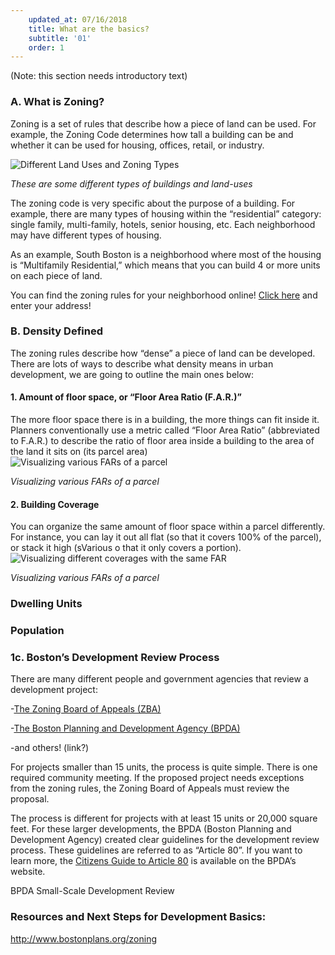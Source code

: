 ```yaml
---
    updated_at: 07/16/2018
    title: What are the basics?
    subtitle: '01'
    order: 1
---
```

(Note: this section needs introductory text)

### A. What is Zoning?

Zoning is a set of rules that describe how a piece of land can be used. For example, the Zoning Code determines how tall a building can be and whether it can be used for housing, offices, retail, or industry. 

![Different Land Uses and Zoning Types](/housingilab/images/diagrams_zoning.jpg "Some different types of buildings and land-uses")

*These are some different types of buildings and land-uses*

The zoning code is very specific about the purpose of a building. For example, there are many types of housing within the “residential” category: single family, multi-family, hotels, senior housing, etc. Each neighborhood may have different types of housing. 

As an example, South Boston is a neighborhood where most of the housing is “Multifamily Residential,” which means that you can build 4 or more units on each piece of land.

You can find the zoning rules for your neighborhood online! [Click here](http://maps.bostonredevelopmentauthority.org/zoningviewer/) and enter your address!

### B. Density Defined

The zoning rules describe how “dense” a piece of land can be developed. There are lots of ways to describe what density means in urban development, we are going to outline the main ones below:

#### 1. Amount of floor space, or “Floor Area Ratio (F.A.R.)”
The more floor space there is in a building, the more things can fit inside it. Planners conventionally use a metric called “Floor Area Ratio” (abbreviated to F.A.R.) to describe the ratio of floor area inside a building to the area of the land it sits on (its parcel area)  
![Visualizing various FARs of a parcel](/housingilab/images/diagrams_far.jpg "Some FARs of a parcel")

*Visualizing various FARs of a parcel*

#### 2. Building Coverage
You can organize the same amount of floor space within a parcel differently. For instance, you can lay it out all flat (so that it covers 100% of the parcel), or stack it high (sVarious o that it only covers a portion).
![Visualizing different coverages with the same FAR](/housingilab/images/diagrams_coverage.jpg "Visualizing different coverages with the same FAR")

*Visualizing various FARs of a parcel*


### Dwelling Units

### Population



### 1c. Boston’s Development Review Process

There are many different people and government agencies that review a development project:

-[The Zoning Board of Appeals (ZBA)](https://www.boston.gov/departments/inspectional-services/zoning-board-appeal)

-[The Boston Planning and Development Agency (BPDA)](http://www.bostonplans.org/)

-and others! (link?)

For projects smaller than 15 units, the process is quite simple. There is one required community meeting. If the proposed project needs exceptions from the zoning rules, the Zoning Board of Appeals must review the proposal.

The process is different for projects with at least 15 units or 20,000 square feet. For these larger developments, the BPDA (Boston Planning and Development Agency) created clear guidelines for the development review process. These guidelines are referred to as “Article 80”. If you want to learn more, the [Citizens Guide to Article 80](http://www.bostonplans.org/projects/development-review/what-is-article-80) is available on the BPDA’s website.

BPDA Small-Scale Development Review



### Resources and Next Steps for Development Basics:

http://www.bostonplans.org/zoning
